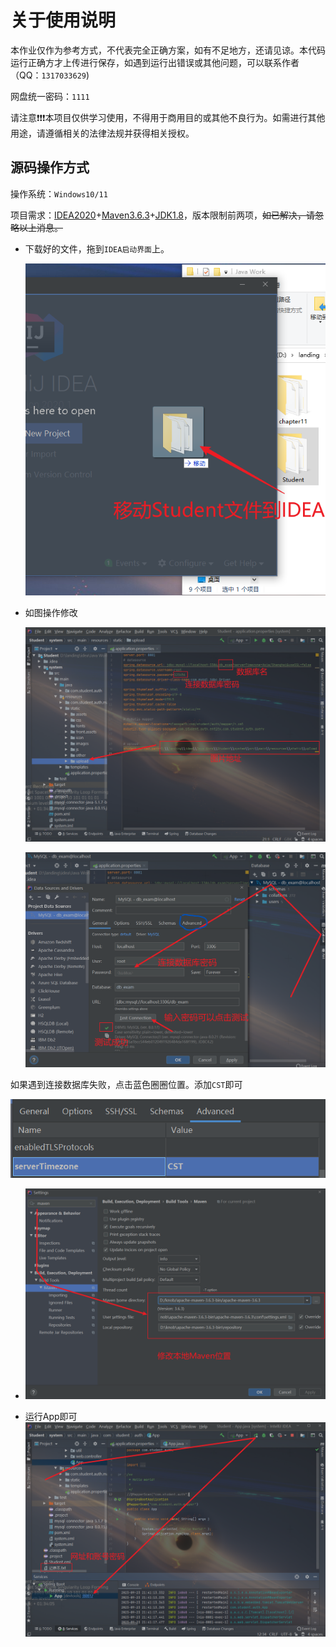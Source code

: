 # 关于使用说明
本作业仅作为参考方式，不代表完全正确方案，如有不足地方，还请见谅。本代码运行正确方才上传进行保存，如遇到运行出错误或其他问题，可以联系作者（QQ：`1317033629`)

网盘统一密码：`1111`

请注意❗❗❗本项目仅供学习使用，不得用于商用目的或其他不良行为。如需进行其他用途，请遵循相关的法律法规并获得相关授权。

## 源码操作方式

操作系统：`Windows10/11`

项目需求：[IDEA2020](https://mp.weixin.qq.com/s/lCjdEvPv1_9zDizdxKbheg)+[Maven3.6.3](https://wwlh.lanzouw.com/b052hs31c)+[JDK1.8](https://mp.weixin.qq.com/s/Lyv2zPT1J6r4ef7qu9nRPw)，版本限制前两项，~~如已解决，请忽略以上消息。~~

- 下载好的文件，拖到`IDEA启动界面`上。

  ![image-20230926130744108](README.assets/image-20230926130744108.png)

- 如图操作修改

  ![image-20230923213122544](README.assets/image-20230923213122544.png)

  ![image-20230923213349927](README.assets/image-20230923213349927.png)

如果遇到连接数据库失败，点击蓝色圈圈位置。添加`CST`即可

![image-20230923213742145](README.assets/image-20230923213742145.png)

- ![image-20230923214035971](README.assets/image-20230923214035971.png)

- 运行App即可![image-20230923214246096](README.assets/image-20230923214246096.png)
